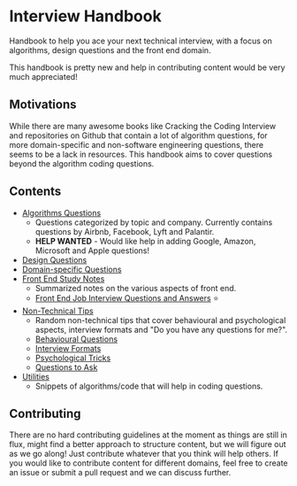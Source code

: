 # Interview Handbook

Handbook to help you ace your next technical interview, with a focus on algorithms, design questions and the front end domain.

This handbook is pretty new and help in contributing content would be very much appreciated!

## Motivations

While there are many awesome books like Cracking the Coding Interview and repositories on Github that contain a lot of algorithm questions, for more domain-specific and non-software engineering questions, there seems to be a lack in resources. This handbook aims to cover questions beyond the algorithm coding questions.

## Contents

- [Algorithms Questions](algorithms)
  - Questions categorized by topic and company. Currently contains questions by Airbnb, Facebook, Lyft and Palantir.
  - **HELP WANTED** - Would like help in adding Google, Amazon, Microsoft and Apple questions!
- [Design Questions](design)
- [Domain-specific Questions](domain)
- [Front End Study Notes](front-end)
  - Summarized notes on the various aspects of front end.
  - [Front End Job Interview Questions and Answers](front-end/interview-questions.md) ⭐
- [Non-Technical Tips](non-technical)
  - Random non-technical tips that cover behavioural and psychological aspects, interview formats and "Do you have any questions for me?".
  - [Behavioural Questions](non-technical/behavioural.md)
  - [Interview Formats](non-technical/format.md)
  - [Psychological Tricks](non-technical/psychological.md)
  - [Questions to Ask](non-technical/questions-to-ask.md)
- [Utilities](utilities)
  - Snippets of algorithms/code that will help in coding questions.

## Contributing

There are no hard contributing guidelines at the moment as things are still in flux, might find a better approach to structure content, but we will figure out as we go along! Just contribute whatever that you think will help others. If you would like to contribute content for different domains, feel free to create an issue or submit a pull request and we can discuss further.
